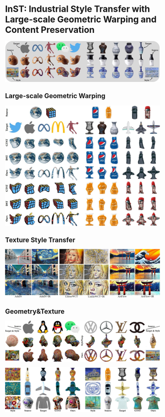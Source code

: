 # InST: Industrial Style Transfer with Large-scale Geometric Warping and Content Preservation
<!-- **Industrial Style Transfer with Large-scale Geometric Shape** -->

<p align='center'>
 <img alt='First Row' src='figs/first.jpg'>
</p>

## Large-scale Geometric Warping
<p align='center'>
 <img alt='Large-scale Warping Examples' src='figs/warp.jpg'>
</p>

## Texture Style Transfer
<p align='center'>
 <img alt='Texture Transfer Examples' src='figs/texture.jpg'>
</p>

## Geometry&Texture
<p align='center'>
 <img alt='Shape and Texture Transfer Examples' src='figs/warp_texture.jpg'>
</p
<p align='center'>
 <img alt='Shape and Texture Transfer Examples_2' src='figs/warp_texture2.jpg'>
</p>